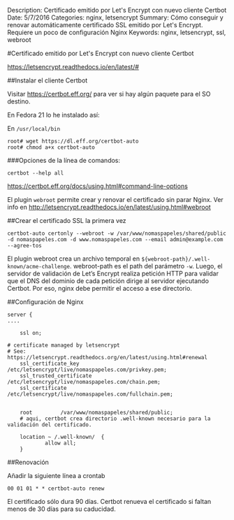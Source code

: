 Description: Certificado emitido por Let's Encrypt con nuevo cliente Certbot
Date: 5/7/2016
Categories: nginx, letsencrypt
Summary: Cómo conseguir y renovar automáticamente certificado SSL emitido por Let's Encrypt. Requiere un poco de configuración Nginx
Keywords: nginx, letsencrypt, ssl, webroot

#Certificado emitido por Let's Encrypt con nuevo cliente Certbot

<https://letsencrypt.readthedocs.io/en/latest/#>

##Instalar el cliente Certbot

Visitar <https://certbot.eff.org/> para ver si hay algún paquete para el SO destino.

En Fedora 21 lo he instalado así:

En `/usr/local/bin`
    
    root# wget https://dl.eff.org/certbot-auto
    root# chmod a+x certbot-auto

###Opciones de la línea de comandos:

    certbot --help all

<https://certbot.eff.org/docs/using.html#command-line-options>


El plugin `webroot` permite crear y renovar el certificado sin parar Nginx. Ver info en <http://letsencrypt.readthedocs.io/en/latest/using.html#webroot>

##Crear el certificado SSL la primera vez 

    certbot-auto certonly --webroot -w /var/www/nomaspapeles/shared/public -d nomaspapeles.com -d www.nomaspapeles.com --email admin@example.com --agree-tos

El plugin webroot crea un archivo temporal en `${webroot-path}/.well-known/acme-challenge`. webroot-path es el path del parámetro `-w`. Luego, el servidor de validación de Let’s Encrypt realiza petición HTTP para validar que el DNS del dominio de cada petición dirige al servidor ejecutando Certbot. Por eso, nginx debe permitir el acceso a ese directorio.

##Configuración de Nginx

    server {
    ....

        ssl on;

    # certificate managed by letsencrypt
    # See: https://letsencrypt.readthedocs.org/en/latest/using.html#renewal
        ssl_certificate_key /etc/letsencrypt/live/nomaspapeles.com/privkey.pem;
        ssl_trusted_certificate /etc/letsencrypt/live/nomaspapeles.com/chain.pem;
        ssl_certificate /etc/letsencrypt/live/nomaspapeles.com/fullchain.pem;


        root         /var/www/nomaspapeles/shared/public;
        # aqui, certbot crea directorio .well-known necesario para la validación del certificado.

        location ~ /.well-known/  {
                allow all;
        }


##Renovación

Añadir la siguiente línea a crontab

    00 01 01 * * certbot-auto renew

El certificado sólo dura 90 días. Certbot renueva el certificado si faltan menos de 30 días para su caducidad. 
